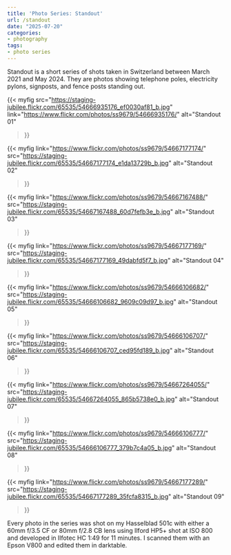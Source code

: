 ```yaml
---
title: 'Photo Series: Standout'
url: /standout
date: "2025-07-20"
categories:
- photography
tags:
- photo series
---
```


Standout is a short series of shots taken in Switzerland between March 2021 and
May 2024. They are photos showing telephone poles, electricity pylons,
signposts, and fence posts standing out.

{{<
	myfig src="https://staging-jubilee.flickr.com/65535/54666935176_ef0030af81_b.jpg"
	link="https://www.flickr.com/photos/ss9679/54666935176/"
	alt="Standout 01"
>}}
<!--more-->

{{<
	myfig link="https://www.flickr.com/photos/ss9679/54667177174/"
	src="https://staging-jubilee.flickr.com/65535/54667177174_e1da13729b_b.jpg"
	alt="Standout 02"
>}}

{{<
	myfig link="https://www.flickr.com/photos/ss9679/54667167488/"
	src="https://staging-jubilee.flickr.com/65535/54667167488_60d7fefb3e_b.jpg"
	alt="Standout 03"
>}}

{{<
	myfig link="https://www.flickr.com/photos/ss9679/54667177169/"
	src="https://staging-jubilee.flickr.com/65535/54667177169_49dabfd5f7_b.jpg"
	alt="Standout 04"
>}}

{{<
	myfig link="https://www.flickr.com/photos/ss9679/54666106682/"
	src="https://staging-jubilee.flickr.com/65535/54666106682_9609c09d97_b.jpg"
	alt="Standout 05"
>}}

{{<
	myfig link="https://www.flickr.com/photos/ss9679/54666106707/"
	src="https://staging-jubilee.flickr.com/65535/54666106707_ced95fd189_b.jpg"
	alt="Standout 06"
>}}

{{<
	myfig link="https://www.flickr.com/photos/ss9679/54667264055/"
	src="https://staging-jubilee.flickr.com/65535/54667264055_865b5738e0_b.jpg"
	alt="Standout 07"
>}}

{{<
	myfig link="https://www.flickr.com/photos/ss9679/54666106777/"
	src="https://staging-jubilee.flickr.com/65535/54666106777_379b7c4a05_b.jpg"
	alt="Standout 08"
>}}

{{<
	myfig link="https://www.flickr.com/photos/ss9679/54667177289/"
	src="https://staging-jubilee.flickr.com/65535/54667177289_35fcfa8315_b.jpg"
	alt="Standout 09"
>}}

Every photo in the series was shot on my Hasselblad 501c with either a 60mm
f/3.5 CF or 80mm f/2.8 CB lens using Ilford HP5+ shot at ISO 800 and developed
in Ilfotec HC 1:49 for 11 minutes. I scanned them with an Epson V800 and edited
them in darktable.
